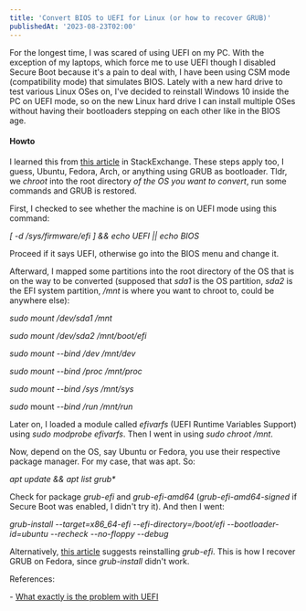 ```yaml
---
title: 'Convert BIOS to UEFI for Linux (or how to recover GRUB)'
publishedAt: '2023-08-23T02:00'
---
```

For the longest time, I was scared of using UEFI on my PC. With the
exception of my laptops, which force me to use UEFI though I disabled
Secure Boot because it's a pain to deal with, I have been using CSM mode
(compatibility mode) that simulates BIOS. Lately with a new hard drive
to test various Linux OSes on, I've decided to reinstall Windows 10
inside the PC on UEFI mode, so on the new Linux hard drive I can install
multiple OSes without having their bootloaders stepping on each other
like in the BIOS age.

#### Howto

I learned this from [this
article](https://askubuntu.com/questions/509423/which-commands-to-convert-a-ubuntu-bios-install-to-efi-uefi-without-boot-repair)
in StackExchange. These steps apply too, I guess, Ubuntu, Fedora, Arch,
or anything using GRUB as bootloader. Tldr, we *chroot* into the root
directory *of the OS you want to convert*, run some commands and GRUB is
restored.

First, I checked to see whether the machine is on UEFI mode using this
command:

*\[ -d /sys/firmware/efi \] && echo UEFI \|\| echo BIOS*

Proceed if it says UEFI, otherwise go into the BIOS menu and change it.

Afterward, I mapped some partitions into the root directory of the OS
that is on the way to be converted (supposed that *sda1* is the OS
partition, *sda2* is the EFI system partition, */mnt* is where you want
to chroot to, could be anywhere else):

*sudo mount /dev/sda1 /mnt*

*sudo mount /dev/sda2 /mnt/boot/efi*

*sudo mount \--bind /dev /mnt/dev*

*sudo mount \--bind /proc /mnt/proc*

*sudo mount \--bind /sys /mnt/sys*

*sudo* mount *\--bind /run /mnt/run*

Later on, I loaded a module called *efivarfs* (UEFI Runtime Variables
Support) using *sudo modprobe efivarfs*. Then I went in using *sudo
chroot /mnt*.

Now, depend on the OS, say Ubuntu or Fedora, you use their respective
package manager. For my case, that was apt. So:

*apt update && apt list grub\**

Check for package *grub-efi* and *grub-efi-amd64*
(*grub-efi-amd64-signed* if Secure Boot was enabled, I didn't try it).
And then I went:

*grub-install \--target=x86\_64-efi \--efi-directory=/boot/efi
\--bootloader-id=ubuntu \--recheck \--no-floppy \--debug*

Alternatively, [this
article](https://superuser.com/questions/376470/how-to-reinstall-grub2-efi)
suggests reinstalling *grub-efi*. This is how I recover GRUB on Fedora,
since *grub-install* didn't work.

References:

\- [What exactly is the problem with
UEFI](https://www.reddit.com/r/linuxquestions/comments/63azo4/eli5_what_exactly_is_the_problem_with_uefi_and/)
